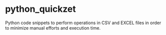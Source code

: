 # python_quickzet
Python code snippets to perform operations in CSV and EXCEL files in order to minimize manual efforts and execution time.

